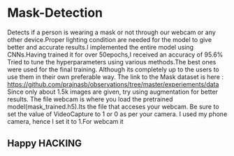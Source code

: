 # Mask-Detection
Detects if a person is wearing a mask or not through our webcam or any other device.Proper lighting condition are needed for the model to give better and accurate results.I implemented the entire model using CNNs.Having trained it for over 50epochs,I received an accuracy of 95.6%
Tried to tune the hyperparameters using various methods.The best ones were used for the final training.
Although its completely up to the users to use them in their own preferable way.
The link to the Mask dataset is here : https://github.com/prajnasb/observations/tree/master/experiements/data
Since only about 1.5k images are given, try using augmentation for better results.
The file webcam is where you load the pretrained model(mask_trained.h5).Its the file that acceses your webcam.
Be sure to set the value of VideoCapture to 1 or 0 as per your camera.
I used my phone camera, hence I set it to 1.For webcam it 
## Happy HACKING
